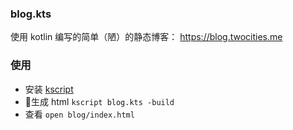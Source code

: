 
### blog.kts

使用 kotlin 编写的简单（陋）的静态博客： https://blog.twocities.me

### 使用

+ 安装 [kscript](https://github.com/holgerbrandl/kscript/)
+ 生成 html `kscript blog.kts -build`
+ 查看 `open blog/index.html`
